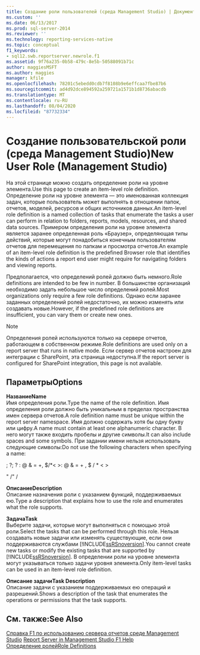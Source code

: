 ```yaml
---
title: Создание роли пользователей (среда Management Studio) | Документация Майкрософт
ms.custom: ''
ms.date: 06/13/2017
ms.prod: sql-server-2014
ms.reviewer: ''
ms.technology: reporting-services-native
ms.topic: conceptual
f1_keywords:
- sql12.swb.reportserver.newrole.f1
ms.assetid: 9f76a235-0b58-479c-8e5b-50588091b71c
author: maggiesMSFT
ms.author: maggies
manager: kfile
ms.openlocfilehash: 78201c5ebedd0cdb7f8108b9e6effcaa7fbe87b6
ms.sourcegitcommit: ad4d92dce894592a259721a1571b1d8736abacdb
ms.translationtype: MT
ms.contentlocale: ru-RU
ms.lasthandoff: 08/04/2020
ms.locfileid: "87732334"
---
```

# <a name="new-user-role-management-studio"></a><span data-ttu-id="f60f2-102">Создание пользовательской роли (среда Management Studio)</span><span class="sxs-lookup"><span data-stu-id="f60f2-102">New User Role (Management Studio)</span></span>
  <span data-ttu-id="f60f2-103">На этой странице можно создать определение роли на уровне элемента.</span><span class="sxs-lookup"><span data-stu-id="f60f2-103">Use this page to create an item-level role definition.</span></span> <span data-ttu-id="f60f2-104">Определение роли на уровне элемента — это именованная коллекция задач, которые пользователь может выполнять в отношении папок, отчетов, моделей, ресурсов и общих источников данных.</span><span class="sxs-lookup"><span data-stu-id="f60f2-104">An item-level role definition is a named collection of tasks that enumerate the tasks a user can perform in relation to folders, reports, models, resources, and shared data sources.</span></span> <span data-ttu-id="f60f2-105">Примером определения роли на уровне элемента является заранее определенная роль «Браузер», определяющая типы действий, которые могут понадобиться конечным пользователям отчетов для перемещения по папкам и просмотра отчетов.</span><span class="sxs-lookup"><span data-stu-id="f60f2-105">An example of an item-level role definition is the predefined Browser role that identifies the kinds of actions a report end user might require for navigating folders and viewing reports.</span></span>  
  
 <span data-ttu-id="f60f2-106">Предполагается, что определений ролей должно быть немного.</span><span class="sxs-lookup"><span data-stu-id="f60f2-106">Role definitions are intended to be few in number.</span></span> <span data-ttu-id="f60f2-107">В большинстве организаций необходимо задать небольшое число определений ролей.</span><span class="sxs-lookup"><span data-stu-id="f60f2-107">Most organizations only require a few role definitions.</span></span> <span data-ttu-id="f60f2-108">Однако если заранее заданных определений ролей недостаточно, их можно изменять или создавать новые.</span><span class="sxs-lookup"><span data-stu-id="f60f2-108">However, if the predefined role definitions are insufficient, you can vary them or create new ones.</span></span>  
  
> [!NOTE]  
>  <span data-ttu-id="f60f2-109">Определения ролей используются только на сервере отчетов, работающем в собственном режиме.</span><span class="sxs-lookup"><span data-stu-id="f60f2-109">Role definitions are used only on a report server that runs in native mode.</span></span> <span data-ttu-id="f60f2-110">Если сервер отчетов настроен для интеграции с SharePoint, эта страница недоступна.</span><span class="sxs-lookup"><span data-stu-id="f60f2-110">If the report server is configured for SharePoint integration, this page is not available.</span></span>  
  
## <a name="options"></a><span data-ttu-id="f60f2-111">Параметры</span><span class="sxs-lookup"><span data-stu-id="f60f2-111">Options</span></span>  
 <span data-ttu-id="f60f2-112">**Название**</span><span class="sxs-lookup"><span data-stu-id="f60f2-112">**Name**</span></span>  
 <span data-ttu-id="f60f2-113">Имя определения роли.</span><span class="sxs-lookup"><span data-stu-id="f60f2-113">Type the name of the role definition.</span></span> <span data-ttu-id="f60f2-114">Имя определения роли должно быть уникальным в пределах пространства имен сервера отчетов.</span><span class="sxs-lookup"><span data-stu-id="f60f2-114">A role definition name must be unique within the report server namespace.</span></span> <span data-ttu-id="f60f2-115">Имя должно содержать хотя бы одну букву или цифру.</span><span class="sxs-lookup"><span data-stu-id="f60f2-115">A name must contain at least one alphanumeric character.</span></span> <span data-ttu-id="f60f2-116">В него могут также входить пробелы и другие символы.</span><span class="sxs-lookup"><span data-stu-id="f60f2-116">It can also include spaces and some symbols.</span></span> <span data-ttu-id="f60f2-117">При задании имени нельзя использовать следующие символы:</span><span class="sxs-lookup"><span data-stu-id="f60f2-117">Do not use the following characters when specifying a name:</span></span>  
  
 <span data-ttu-id="f60f2-118">; ?</span><span class="sxs-lookup"><span data-stu-id="f60f2-118">; ?</span></span> <span data-ttu-id="f60f2-119">: \@ & = +, $/\*\< ></span><span class="sxs-lookup"><span data-stu-id="f60f2-119">: \@ & = + , $ / \* \< ></span></span>  
  
 <span data-ttu-id="f60f2-120">" /</span><span class="sxs-lookup"><span data-stu-id="f60f2-120">" /</span></span>  
  
 <span data-ttu-id="f60f2-121">**Описание**</span><span class="sxs-lookup"><span data-stu-id="f60f2-121">**Description**</span></span>  
 <span data-ttu-id="f60f2-122">Описание назначения роли с указанием функций, поддерживаемых ею.</span><span class="sxs-lookup"><span data-stu-id="f60f2-122">Type a description that explains how to use the role and enumerates what the role supports.</span></span>  
  
 <span data-ttu-id="f60f2-123">**Задача**</span><span class="sxs-lookup"><span data-stu-id="f60f2-123">**Task**</span></span>  
 <span data-ttu-id="f60f2-124">Выберите задачи, которые могут выполняться с помощью этой роли.</span><span class="sxs-lookup"><span data-stu-id="f60f2-124">Select the tasks that can be performed through this role.</span></span> <span data-ttu-id="f60f2-125">Нельзя создавать новые задачи или изменять существующие, если они поддерживаются службами [!INCLUDE[ssRSnoversion](../../includes/ssrsnoversion-md.md)].</span><span class="sxs-lookup"><span data-stu-id="f60f2-125">You cannot create new tasks or modify the existing tasks that are supported by [!INCLUDE[ssRSnoversion](../../includes/ssrsnoversion-md.md)].</span></span> <span data-ttu-id="f60f2-126">В определении роли на уровне элемента могут указываться только задачи уровня элемента.</span><span class="sxs-lookup"><span data-stu-id="f60f2-126">Only item-level tasks can be used in an item-level role definition.</span></span>  
  
 <span data-ttu-id="f60f2-127">**Описание задачи**</span><span class="sxs-lookup"><span data-stu-id="f60f2-127">**Task Description**</span></span>  
 <span data-ttu-id="f60f2-128">Описание задачи с указанием поддерживаемых ею операций и разрешений.</span><span class="sxs-lookup"><span data-stu-id="f60f2-128">Shows a description of the task that enumerates the operations or permissions that the task supports.</span></span>  
  
## <a name="see-also"></a><span data-ttu-id="f60f2-129">См. также:</span><span class="sxs-lookup"><span data-stu-id="f60f2-129">See Also</span></span>  
 <span data-ttu-id="f60f2-130">[Справка F1 по использованию сервера отчетов среде Management Studio](report-server-in-management-studio-f1-help.md) </span><span class="sxs-lookup"><span data-stu-id="f60f2-130">[Report Server in Management Studio F1 Help](report-server-in-management-studio-f1-help.md) </span></span>  
 [<span data-ttu-id="f60f2-131">Определение ролей</span><span class="sxs-lookup"><span data-stu-id="f60f2-131">Role Definitions</span></span>](../security/role-definitions.md)  
  
  
